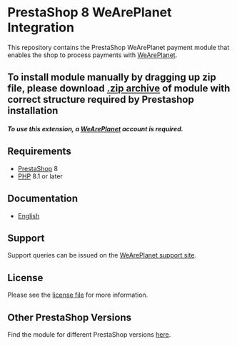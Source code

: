 # PrestaShop 8 WeArePlanet Integration
This repository contains the PrestaShop WeArePlanet payment module that enables the shop to process payments with [WeArePlanet](https://www.weareplanet.com/).

## To install module manually by dragging up zip file, please download [.zip archive](https://plugin-documentation.weareplanet.com/planet-payment/prestashop-8/1.0.2/weareplanet.zip) of module with correct structure required by Prestashop installation

##### To use this extension, a [WeArePlanet](https://www.weareplanet.com/contact/sales) account is required.

## Requirements

* [PrestaShop](https://www.prestashop.com/) 8
* [PHP](http://php.net/) 8.1 or later

## Documentation

* [English](https://plugin-documentation.weareplanet.com/planet-payment/prestashop-8/1.0.2/docs/en/documentation.html)

## Support

Support queries can be issued on the [WeArePlanet support site](https://paymentshub.weareplanet.com/space/select?target=/support).

## License

Please see the [license file](https://github.com/weareplanet/prestashop-8/blob/1.0.2/LICENSE) for more information.

## Other PrestaShop Versions

Find the module for different PrestaShop versions [here](../../../prestashop).

